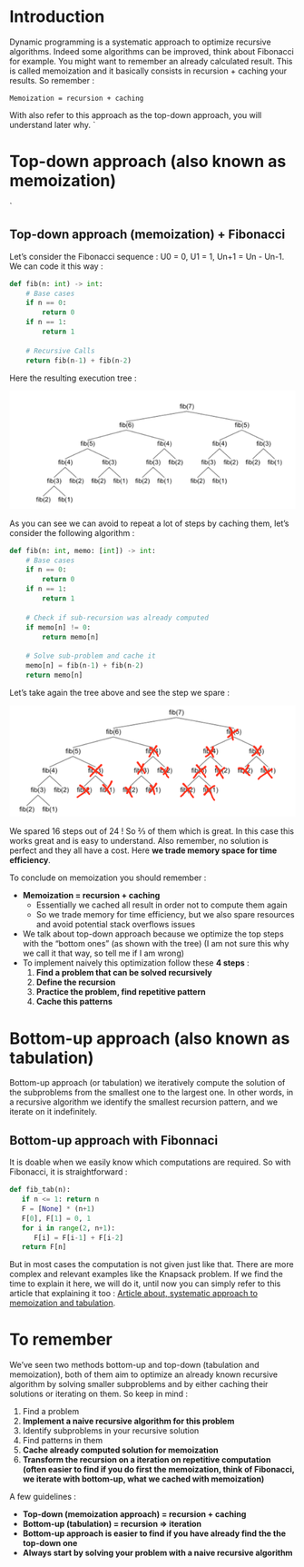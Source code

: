 # Introduction

Dynamic programming is a systematic approach to optimize recursive algorithms. Indeed some algorithms can be improved, think about Fibonacci for example. You might want to remember an already calculated result. This is called memoization and it basically consists in recursion + caching your results. So remember : 

```
Memoization = recursion + caching
```

With also refer to this approach as the top-down approach, you will understand later why.
`
# Top-down approach (also known as memoization)
`
## Top-down approach (memoization) + Fibonacci

Let’s consider the Fibonacci sequence : U0 =  0, U1 = 1, Un+1 = Un - Un-1. 
We can code it this way :


```python
def fib(n: int) -> int:
    # Base cases
    if n == 0:
        return 0
    if n == 1:
        return 1
        
    # Recursive Calls
    return fib(n-1) + fib(n-2)
```
Here the resulting execution tree :

![FiboTree](/Images/Dynamic_programming/FiboTree.png)

As you can see we can avoid to repeat a lot of steps by caching them, let’s consider the following algorithm :

```python
def fib(n: int, memo: [int]) -> int:
    # Base cases
    if n == 0:
        return 0
    if n == 1:
        return 1
    
    # Check if sub-recursion was already computed
    if memo[n] != 0:
        return memo[n]
    
    # Solve sub-problem and cache it
    memo[n] = fib(n-1) + fib(n-2)
    return memo[n]
```

Let’s take again the tree above and see the step we spare :

![FiboTree](/Images/Dynamic_programming/FiboTreeLess.png)

We spared 16 steps out of 24 ! So ⅔ of them which is great. In this case this works great and is easy to understand. 
Also remember, no solution is perfect and they all have a cost. Here **we trade memory space for time efficiency**. 

To conclude on memoization you should remember :
 * **Memoization = recursion + caching** 
   * Essentially we cached all result in order not to compute them again 
   * So we trade memory for time efficiency, but we also spare resources and avoid potential stack overflows issues 
 * We talk about top-down approach because we optimize the top steps with the “bottom ones” (as shown with the tree) (I am not sure this why we call it that way, so tell me if I am wrong)
 * To implement naively this optimization follow these **4 steps** :
   1. **Find a problem that can be solved recursively**
   2. **Define the recursion**
   3. **Practice the problem, find repetitive pattern**
   4. **Cache this patterns**

# Bottom-up approach (also known as tabulation)

Bottom-up approach (or tabulation) we iteratively compute the solution of the subproblems from the smallest one to the largest one. In other words, in a recursive algorithm we identify the smallest recursion pattern, and we iterate on it indefinitely. 

## Bottom-up approach with Fibonnaci
It is doable when we easily know which computations are required. So with Fibonacci, it is straightforward : 

```python
def fib_tab(n):
   if n <= 1: return n
   F = [None] * (n+1)
   F[0], F[1] = 0, 1
   for i in range(2, n+1):
      F[i] = F[i-1] + F[i-2]
   return F[n]
```

But in most cases the computation is not given just like that. There are more complex and relevant examples like the Knapsack problem. If we find the time to explain it here, we will do it, until now you can simply refer to this article that explaining it too : [Article about, systematic approach to memoization and tabulation](https://betterprogramming.pub/a-systematic-approach-to-dynamic-programming-54902b6b0071).

# To remember

We’ve seen two methods bottom-up and top-down (tabulation and memoization), both of them aim to optimize an already known recursive algorithm by solving smaller subproblems and by either caching their solutions or iterating on them. So keep in mind :
   1. Find a problem
   2. **Implement a naive recursive algorithm for this problem** 
   3. Identify subproblems in your recursive solution 
   4. Find patterns in them 
   5. **Cache already computed solution for memoization** 
   6. **Transform the recursion on a iteration on repetitive computation (often easier to find if you do first the memoization, think of Fibonacci, we iterate with bottom-up, what we cached with memoization)**

A few guidelines :
   * **Top-down (memoization approach) = recursion + caching** 
   * **Bottom-up (tabulation) = recursion => iteration** 
   * **Bottom-up approach is easier to find if you have already find the the top-down one** 
   * **Always start by solving your problem with a naive recursive algorithm**
